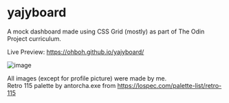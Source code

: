 # yajyboard
A mock dashboard made using CSS Grid (mostly) as part of The Odin Project curriculum.

Live Preview: https://ohboh.github.io/yajyboard/

![image](https://user-images.githubusercontent.com/111236045/201882739-6542bec2-1465-40e8-a4cc-33e50dda530a.png)


All images (except for profile picture) were made by me.  
Retro 115 palette by antorcha.exe from https://lospec.com/palette-list/retro-115
